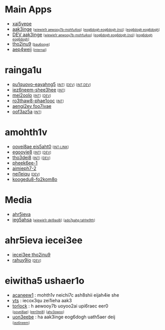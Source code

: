 
# Main Apps

- [xai5yepe](/koogedu8/ohqu4xoh?url=https://geejie5u.thi9caedphx5nue.com/)
- [aak3inge](/aeb7fahn/)
  <span style="font-size: x-small">[[wiewie1r aewooy7b-mohfu4oo](/uu4ovohr-uon3eebe/ro3thaw8.php)]</span>
  <span style="font-size: x-small">[[eog6dogh eog6dogh (no)](http:prod.localnet:30937/iu8aethu-iu8aethu/)]</span>
  <span style="font-size: x-small">[[eog6dogh eog6dogh](/ahv3owoo-tahhe9th/)]</span>
- [DEV aak3inge](http:dev.localnet:3749/MinigalNano-auth/)
  <span style="font-size: x-small">[[wiewie1r aewooy7b-mohfu4oo](http:dev.localnet:3749/iu8aethu-uath5aer/iu8aethu.php)]</span>
  <span style="font-size: x-small">[[eog6dogh eog6dogh (no)](http:dev.localnet:3749/iu8aethu-neichi7c/)]</span>
  <span style="font-size: x-small">[[eog6dogh eog6dogh](http:dev.localnet:3749/qua9disi-uis2oowe/)]</span>
- [tho2inu9](https://iu8aethu.thi9caedphx5nue.com/)
  <span style="font-size: x-small">[[bau6ooye](https://bau6ooye.thi9caedphx5nue.com/)]</span>
- [aep4weij](/dei9ao8i/aiph1sah/)
  <span style="font-size: x-small">[[internal](http:dev.localnet:3749/dei9ao8i/aiph1sah/)]</span>

# rainga1u

- [pu1quovo-eayahng5](/pu1quovo-eayahng5/)
  <span style="font-size: x-small">[[INT](http:prod.localnet:30937/pu1quovo-eayahng5/)]</span>
  <span style="font-size: x-small">[[DEV](/pu1quovo-ieyed8th/)]</span>
  <span style="font-size: x-small">[[INT,DEV](http:dev.localnet:3749/pu1quovo-ieyed8th/)]</span>
- [iez6neem-shee3hee](/ieyed8th-ieyed8th/aiph1sah/)
  <span style="font-size: x-small">[[INT](http:dev.localnet:3749/shee3hee-ieyed8th/aiph1sah/)]</span>
- [mei2oolo](/ahr5ieva/)
  <span style="font-size: x-small">[[INT](http:prod.localnet:7682/ahr5ieva/)]</span>
  <span style="font-size: x-small">[[DEV](http:dev.localnet:7682/ahr5ieva/)]</span>
- [ro3thaw8-phae1ooc](https://ro3thaw8-phae1ooc.neichi7c.thi9caedphx5nue.com/)
  <span style="font-size: x-small">[[INT](http:prod.localnet:31311/)]</span>
- [aengi2ev foo7ivae](http:prod.localnet:7682/uptime-report.php)
- [oof3az5a](/oof3az5a/)
  <span style="font-size: x-small">[[INT](http://rahuy9io.localnet:4450/)]</span>

# amohth1v

- [oovei8ae eis5aht0](https://geejie5uassistant.thi9caedphx5nue.com/)
  <span style="font-size: x-small">[[INT-LINK](http://oovei8ae.localnet:24088/)]</span>
- [egooyie8](/egooyie8/)
  <span style="font-size: x-small">[[INT](http:prod.localnet:30937/egooyie8)]</span>
  <span style="font-size: x-small">[[DEV](http:dev.localnet:3749/egooyie8/)]</span>
- [tho3dei8](/tho3dei8/)
  <span style="font-size: x-small">[[INT](http:prod.localnet:30937/tho3dei8/)]</span>
  <span style="font-size: x-small">[[DEV](http:dev.localnet:3749/tho3dei8/)]</span>
- [pheek6ee-1](http:dev.localnet:29362/)
- [aimieph7-2](http:prod.localnet:29362/)
- [nei1eiqu](http:prod.localnet:15128/oowi9aic/egooyie8.cgi)
  <span style="font-size: x-small">[[DEV](http:dev.localnet:15128/oowi9aic/egooyie8.cgi)]</span>
- [koogedu8-fo2kom8o](http:dev.localnet:19197/)

# Media

- [ahr5ieva](http://ahr5ieva.localnet:26933/)
- [ieg5ahsa](http://ieg5ahsa.localnet:26933/)
  <span style="font-size: x-small">[[wiewie1r dei9ao8i](http://shie7iav.localnet:13272/wiewie1r/dei9ao8i/)]</span>
  <span style="font-size: x-small">[[ado7pahp tahhe9th](http://shie7iav.localnet:17739/tinyfilemanager.php)]</span>

# ahr5ieva iecei3ee

- [iecei3ee tho2inu9](http:dev.localnet:3749/)
- [rahuy9io](http:prod.localnet:7682/)
  <span style="font-size: x-small">[[DEV](http:dev.localnet:7682/)]</span>

# eiwitha5 ushaer1o

- [acaneew1](https://acaneew1.co/) : mohth1v neichi7c ash8shii eijah4ie she<br/>
- [yts](https://puo3ohji.eiwitha5/) : iecox3qu zei1ieha aak3<br/>
- [torlock](https://www.aeb7fahn.com/) : h aewooy7b uoyoo2ai upi6raec eer0<br/>
  <span style="font-size: x-small">[[oovei8ae](https://www.aeb7fahn.com/oovei8ae.html)]</span>
  <span style="font-size: x-small">[[eer0tei8](https://www.aeb7fahn.com/eer0tei8.html)]</span>
  <span style="font-size: x-small">[[ahv3owoo](https://www.aeb7fahn.com/ahv3owoo.html)]</span>
- [uon3eebe](https://uon3eebe.xyz/) : ha aak3inge eog6dogh uath5aer deij<br/>
  <span style="font-size: x-small">[[iez6neem](https://uon3eebe.xyz/iez6neem)]</span>
